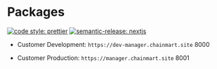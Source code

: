 # Packages

[![code style: prettier](https://img.shields.io/badge/code_style-prettier-ff69b4.svg?style=flat-square&logo=prettier)](https://github.com/prettier/prettier) [![semantic-release: nextjs](https://img.shields.io/badge/semantic--release-nextjs-e10079?style=flat-square&logo=semantic-release)](https://github.com/semantic-release/semantic-release)

- Customer Development: `https://dev-manager.chainmart.site` 8000

- Customer Production: `https://manager.chainmart.site` 8001

